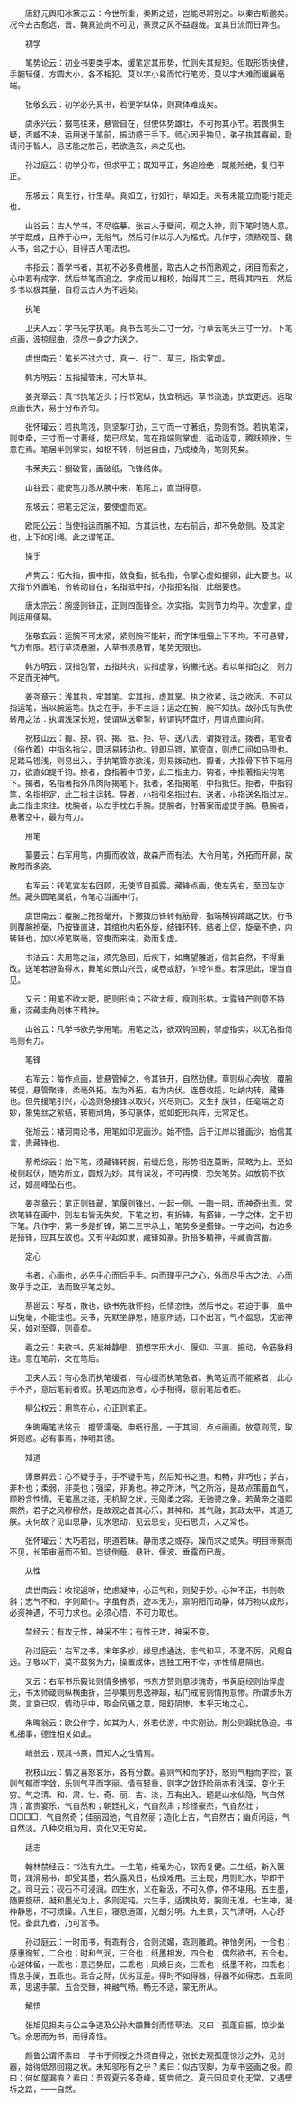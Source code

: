 <!-- { "loadSidebar": true } -->
　　唐舒元舆阳冰篆志云：今世所重，秦斯之迹，岂能尽辨别之。以秦古斯邈矣。况今去古愈远，晋、魏真迹尚不可见，篆隶之风不益遐哉。宜其日流而日弊也。

　　初学

　　笔势论云：初业书要类乎本，缓笔定其形势，忙则失其规矩。但取形质快健，手腕轻便，方圆大小，各不相犯。莫以字小易而忙行笔势，莫以字大难而缓展毫端。

　　张敬玄云：初学必先真书，若便学纵体，则真体难成矣。

　　虞永兴云：掇笔往来，悬管自在，但使体势雄壮，不可拘其小节。若畏惧生疑，否臧不决，运用迷于笔前，振动惑于手下。师心因乎独见，弟子执其寡闻，耻请问于智人，忌艺能之胜己，若欲造玄，未之见也。

　　孙过庭云：初学分布，但求平正；既知平正，务追险绝；既能险绝，复归平正。

　　东坡云：真生行，行生草。真如立，行如行，草如走。未有未能立而能行能走也。

　　山谷云：古人学书，不尽临摹。张古人于壁间，观之入神，则下笔时随人意。学字既成，且养于心中，无俗气，然后可作以示人为楷式。凡作字，须熟观晋、魏人书，会之于心，自得古人笔法也。

　　书指云：善学书者，其初不必多费楮墨，取古人之书而熟观之，闭目而索之，心中若有成字，然后举笔而追之。字成而以相校，始得其二三。既得其四五，然后多书以极其量，自将去古人为不远矣。

　　执笔

　　卫夫人云：学书先学执笔。真书去笔头二寸一分，行草去笔头三寸一分。下笔点画，波掠屈曲，须尽一身之力送之。

　　虞世南云：笔长不过六寸，真一、行二、草三，指实掌虚。

　　韩方明云：五指撮管末，可大草书。

　　姜尧章云：真书执笔近头；行书宽纵，执宜稍远，草书流逸，执宜更远。远取点画长大，易于分布齐匀。

　　张怀瓘云：若执笔浅，则坚掣打劲，三寸而一寸著纸，势则有馀。若执笔深，则束牵，三寸而一寸著纸，势已尽矣。笔在指端则掌虚，运动适意，腾跃顿挫，生意在焉。笔居半则掌实，如枢不转，制岂自由，乃成棱角，笔则死矣。

　　韦荣夫云：搦破管，画破纸，飞锋结体。

　　山谷云：能使笔力悉从腕中来，笔尾上，直当得意。

　　东坡云：把笔无定法，要使虚而宽。

　　欧阳公云：当使指运而腕不知。方其运也，左右前后，却不免欹侧。及其定也，上下如引绳。此之谓笔正。

　　操手

　　卢隽云：拓大指，擫中指，敛食指，抵名指，令掌心虚如握卵，此大要也。以大指节外置笔，令转动自在，名指抵中指，小指拒名指，此细要也。

　　唐太宗云：腕竖则锋正，正则四面锋全。次实指，实则节力均平。次虚掌，虚则运用便易。

　　张敬玄云：运腕不可太紧，紧则腕不能转，而字体粗细上下不均。不可悬臂，气力有限。若行草须悬腕，大草书须悬臂，笔势无限也。

　　韩方明云：双指包管，五指共执，实指虚掌，钩撇托送。若以单指包之，则力不足而无神气。

　　姜尧章云：浅其执，牢其笔。实其指，虚其掌。执之欲紧，运之欲活。不可以指运笔，当以腕运笔。执之在手，手不主运；运之在腕，腕不知执。故孙氏有执使转用之法：执谓浅深长短，使谓纵送牵掣，转谓钩环盘纡，用谓点画向背。

　　祝枝山云：擫、捺、钩、揭、抵、拒、导、送八法，谓拨镫法。拨者，笔管者（俗作着）中指名指尖，圆活易转动也。镫即马镫，笔管直，则虎口间如马镫也。足踏马镫浅，则易出入，手执笔管亦欲浅，则易拨动也。擫者，大指骨下节下端用力，欲直如提千钧。捺者，食指著中节旁，此二指主力。钩者，中指著指尖钩笔下。揭者，名指著指外爪肉际揭笔下。抵者，名指揭笔，中指抵住。拒者，中指钩笔，名指拒定，此二指主运转。导者，小指引名指过右。送者，小指送名指过左。此二指主来往。枕腕者，以左手枕右手腕。提腕者，肘著案而虚提手腕。悬腕者，悬著空中，最为有力。

　　用笔

　　纂要云：右军用笔，内擫而收敛，故森严而有法。大令用笔，外拓而开廓，故散朗而多姿。

　　右军云：转笔宜左右回顾，无使节目孤露。藏锋点画，使左先右，至回左亦然。藏头圆笔属纸，令笔心当画中行。

　　虞世南云：覆腕上抢掠毫开，下撇拨历锋转有筋骨，指端横钩蹲踞之状。行书则覆腕抢毫，乃按锋直进，其绾也内拓外旋，结锋环转。结者上促，旋毫不绝，内转锋也，加以掉笔联毫，容曳而来往，劲而复虚。

　　书法云：夫用笔之法，须先急回，后疾下，如鹰望雕逝，信其自然，不得重改。送笔若游鱼得水，舞笔如景山兴云，或卷或舒，乍轻乍重。若深思此，理当自见。

　　又云：用笔不欲太肥，肥则形浊；不欲太瘦，瘦则形枯。太露锋芒则意不持重，深藏圭角则体不精神。

　　山谷云：凡学书欲先学用笔。用笔之法，欲双钩回腕，掌虚指实，以无名指倚笔则有力。

　　笔锋

　　右军云：每作点画，皆悬管掉之，令其锋开，自然劲健。草则纵心奔放，覆腕转促，悬管聚锋，柔毫外拓。左为外拓，右为内伏。连卷收揽，吐纳内转，藏锋也。但先援笔引兴，心逸则急接锋以取兴，兴尽则已。又生扌族锋，任毫端之奇妙，象兔丝之萦结，转剔刓角，多勾篆体，或如蛇形兵阵，无常定也。

　　张旭云：褚河南论书，用笔如印泥画沙。始不悟，后于江岸以锥画沙，始信其言，贵藏锋也。

　　蔡希综云：始下笔，须藏锋转腕，前缓后急，形势相连莫断，简略为上。至如棱侧起伏，随势所立，圆规为妙。其有误发，不可再模，恐失笔势。如放箭不欲迟，如高峰坠石也。

　　姜尧章云：笔正则锋藏，笔偃则锋出，一起一侧，一晦一明，而神奇出焉。常欲笔锋在画中，则左右皆无失矣。下笔之初，有折锋，有搭锋，一字之体，定于初下笔。凡作字，第一多是折锋，第二三字承上，笔势多是搭锋。一字之间，右边多是搭锋，应其左故也。又有平起如隶，藏锋如篆。折搭多精神，平藏善含蓄。

　　定心

　　书者，心画也，必先乎心而后乎手。内而理乎己之心，外而尽乎古之法。心而致乎手之正，法而致乎笔之妙。

　　蔡邕云：写者，散也，欲书先散怀抱，任情恣性，然后书之。若迫于事，虽中山兔毫，不能佳也。夫书，先默坐静思，随意所适，口不出言，气不盈息，沈密神采，如对至尊，则善矣。

　　羲之云：夫欲书，先凝神静思，预想字形大小、偃仰、平直、振动，令筋脉相连。意在笔前，文在笔后。

　　卫夫人云：有心急而执笔缓者，有心缓而执笔急者。执笔近而不能紧者，此心手不齐，意后笔前者败。执笔远而急者，心手相得，意前笔后者胜。

　　柳公权云：用笔在心，心正则笔正。

　　朱晦庵笔法铭云：握管濡毫，申纸行墨，一于其间，点点画画。放意则荒，取妍则惑。必有事焉，神明其德。

　　知道

　　谭景昇云：心不疑乎手，手不疑乎笔，然后知书之道。和畅，非巧也；学古，非朴也；柔弱，非美也；强梁，非勇也。神之所沐，气之所浴，是故点策蓄血气，顾盼含性情，无笔墨之迹，无机智之状，无刚柔之容，无驰骋之象。若黄帝之道熙熙然，君子之风穆穆然，是故观之者其心乐，其神和，其气融，其政太平，其道无朕。夫何故？见山思静，见水思动，见云思变，见石思贞，人之常也。

　　张怀瓘云：大巧若拙，明道若昧。静而求之或存，躁而求之或失。明目谛察而不见，长策审逼而不知。岂徒倒薤、悬针、偃波、垂露而已哉。

　　从性

　　虞世南云：收视返听，绝虑凝神，心正气和，则契于妙。心神不正，书则欹斜；志气不和，字则颠仆。字虽有质，迹本无为，禀阴阳而动静，体万物以成形，必资神遇，不可力求也。必须心悟，不可力取也。

　　禁经云：有攻无性，神采不生；有性无攻，神采不变。

　　孙过庭云：右军之书，末年多妙，缘思虑通达，志气和平，不激不厉，风规自远。子敬以下，莫不鼓努为力，操置成体，岂独工用不侔，亦性情悬隔也。

　　又云：右军书乐毅论则情多拂郁，书东方赞则意涉瑰奇，书黄庭经则怡怿虚无，书太师箴则纵横曲折，兰亭集则思逸神超，私门戒誓则情拘意惨。所谓涉乐方笑，言哀已叹，情动乎中，取会风骚之意，阳舒阴惨，本乎天地之心。

　　朱晦翁云：欧公作字，如其为人，外若优游，中实刚劲。荆公则躁扰急迫。书札细事，德性相关如此。

　　峭翁云：观其书篆，而知人之性情焉。

　　祝枝山云：情之喜怒哀乐，各有分数。喜则气和而字舒，怒则气粗而字险，哀则气郁而字敛，乐则气平而字丽。情有轻重，则字之敛舒险丽亦有浅深，变化无穷。气之清、和、肃、壮、奇、丽、古、淡，互有出入。题是山水仙隐，气自然清；富贵宴乐，气自然和；朝廷礼义，气自然肃；珍怪豪杰，气自然壮；□□□□，气自然奇；佳丽园池，气自然丽；造化上古，气自然古；幽贞闲适，气自然淡。八种交相为用，变化又无穷矣。

　　适志

　　翰林禁经云：书法有九生。一生笔，纯毫为心，软而复健。二生纸，新入箧笥，润滑易书，即受其墨，若久露风日，枯燥难用。三生砚，用则贮水，毕即干之。司马云：砚石不可浸润。四生水，义在新汲，不可久停，停不堪用。五生墨，随要旋研，凝和墨光为上，多则泥钝。六生手，适携执劳，腕则无准。七生神，凝神静思，不可烦躁。八生目，寝息适寤，光朗分明。九生景，天气清明，人心舒悦。备此九者，乃可言书。

　　孙过庭云：一时而书，有乖有合，合则流媚，乖则雕疏。神怡务闲，一合也；感惠徇知，二合也；时和气润，三合也；纸墨相发，四合也；偶然欲书，五合也。心遽体留，一乖也；意违势屈，二乖也；风燥日炎，三乖也；纸墨不称，四乖也；情怠手阑，五乖也。乖合之际，优劣互差。得时不如得器，得器不如得志。五乖同萃，思遏手蒙。五合交臻，神融气畅。畅无不适，蒙无所从。

　　解悟

　　张旭见担夫与公主争道及公孙大娘舞剑而悟草法。又曰：孤蓬自振，惊沙坐飞。余思而为书，而得奇怪。

　　颜鲁公谓怀素曰：学书于师授之外须自得之，张长史观孤蓬惊沙之外，见剑器，始得低昂回翔之状。未知邬彤有之乎？素曰：似古钗脚，为草书竖画之极。颜曰：何如屋漏痕？素曰：吾观夏云多奇峰，辄尝师之。夏云因风变化无常，又遇壁坼之路，一一自然。

